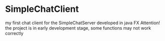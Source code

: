 # SimpleChatClient
my first chat client for the SimpleChatServer developed in java FX
Attention! the project is in early development stage, some functions may not work correctly